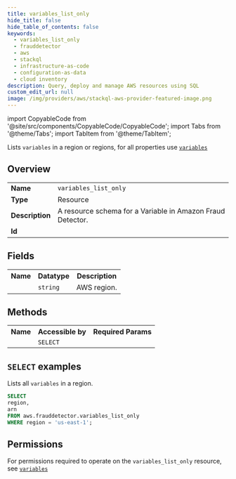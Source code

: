 ```yaml
---
title: variables_list_only
hide_title: false
hide_table_of_contents: false
keywords:
  - variables_list_only
  - frauddetector
  - aws
  - stackql
  - infrastructure-as-code
  - configuration-as-data
  - cloud inventory
description: Query, deploy and manage AWS resources using SQL
custom_edit_url: null
image: /img/providers/aws/stackql-aws-provider-featured-image.png
---
```


import CopyableCode from '@site/src/components/CopyableCode/CopyableCode';
import Tabs from '@theme/Tabs';
import TabItem from '@theme/TabItem';

Lists <code>variables</code> in a region or regions, for all properties use <a href="/providers/aws/serviceName/variables/"><code>variables</code></a>

## Overview
<table><tbody>
<tr><td><b>Name</b></td><td><code>variables_list_only</code></td></tr>
<tr><td><b>Type</b></td><td>Resource</td></tr>
<tr><td><b>Description</b></td><td>A resource schema for a Variable in Amazon Fraud Detector.</td></tr>
<tr><td><b>Id</b></td><td><CopyableCode code="aws.frauddetector.variables_list_only" /></td></tr>
</tbody></table>

## Fields
<table><tbody><tr><th>Name</th><th>Datatype</th><th>Description</th></tr><tr><td><CopyableCode code="region" /></td><td><code>string</code></td><td>AWS region.</td></tr>
</tbody></table>

## Methods

<table><tbody>
  <tr>
    <th>Name</th>
    <th>Accessible by</th>
    <th>Required Params</th>
  </tr>
  <tr>
    <td><CopyableCode code="list_resources" /></td>
    <td><code>SELECT</code></td>
    <td><CopyableCode code="region" /></td>
  </tr>
</tbody></table>

## `SELECT` examples
Lists all <code>variables</code> in a region.
```sql
SELECT
region,
arn
FROM aws.frauddetector.variables_list_only
WHERE region = 'us-east-1';
```


## Permissions

For permissions required to operate on the <code>variables_list_only</code> resource, see <a href="/providers/aws/frauddetector/variables/#permissions"><code>variables</code></a>

